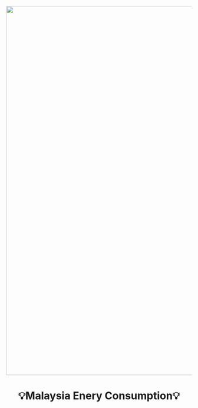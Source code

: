 <img src="https://www.ie.edu/insights/wp-content/uploads/2022/01/Mateo-Cities-Feature.gif" align="center" width="1000">

<h1 align ="center"><strong>💡Malaysia Enery Consumption💡</strong></h1>

